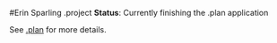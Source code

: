 #Erin Sparling .project
**Status**: Currently finishing the .plan application

See [.plan](/.plan) for more details.
